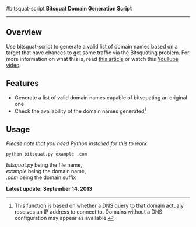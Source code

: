 #bitsquat-script
**Bitsquat Domain Generation Script**
<hr/>


## Overview

Use bitsquat-script to generate a valid list of domain names based on a target that have chances to get some traffic via the Bitsquating problem. For more information on what this is, read [this article](http://dinaburg.org/bitsquatting.html) or watch this [YouTube video](http://www.youtube.com/watch?v=lZ8s1JwtNas).

## Features

* Generate a list of valid domain names capable of bitsquating an original one
* Check the availability of the domain names generated[^1]

[^1]: This function is based on whether a DNS query to that domain actualy resolves an IP address to connect to. Domains without a DNS configuration may appear as available.

## Usage
_Please note that you need Python installed for this to work_

```
python bitsquat.py example .com
```

_bitsquat.py_ being the file name,<br/>
_example_ being the domain name,<br/>
_.com_ being the domain suffix



**Latest update: September 14, 2013**
